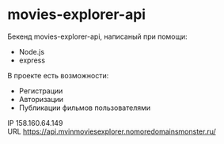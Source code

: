 # movies-explorer-api

Бекенд movies-explorer-api, написаный при помощи:
- Node.js
- express

В проекте есть возможности:
- Регистрации
- Авторизации
- Публикации фильмов пользователями

IP 158.160.64.149  
URL https://api.mvinmoviesexplorer.nomoredomainsmonster.ru/
